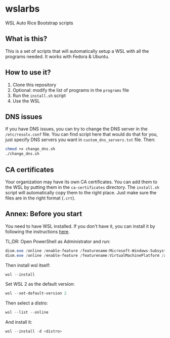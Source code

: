 # wslarbs
WSL Auto Rice Bootstrap scripts

## What is this?

This is a set of scripts that will automatically setup a WSL with all the programs needed. It works with Fedora & Ubuntu.

## How to use it?

1. Clone this repository
2. Optional: modify the list of programs in the `programs` file
3. Run the `install.sh` script
4. Use the WSL

## DNS issues

If you have DNS issues, you can try to change the DNS server in the `/etc/resolv.conf` file. 
You can find script here that would do that for you, just specify DNS servers you want in `custom_dns_servers.txt` file.
Then:

```bash
chmod +x change_dns.sh
./change_dns.sh
```

## CA certificates

Your organization may have its own CA certificates. You can add them to the WSL by putting them in the `ca-certificates` directory. The `install.sh` script will automatically copy them to the right place. Just make sure the files are in the right format (`.crt`).

## Annex: Before you start

You need to have WSL installed. If you don't have it, you can install it by following the instructions [here](https://docs.microsoft.com/en-us/windows/wsl/install-win10).

TL;DR: Open PowerShell as Administrator and run:

```powershell
dism.exe /online /enable-feature /featurename:Microsoft-Windows-Subsystem-Linux /all /norestart
dism.exe /online /enable-feature /featurename:VirtualMachinePlatform /all /norestart
```

Then install wsl itself:

```powershell
wsl --install
```

Set WSL 2 as the default version:

```powershell
wsl --set-default-version 2
```

Then select a distro:

```powershell
wsl --list --online
```

And install it:

```powershell
wsl --install -d <distro>
```
